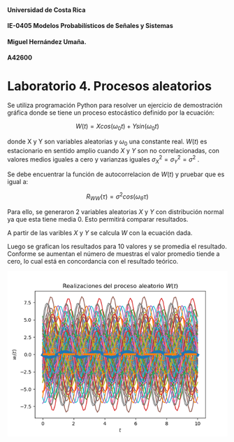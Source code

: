 #### Universidad de Costa Rica
#### IE-0405 Modelos Probabilísticos de Señales y Sistemas
#### Miguel Hernández Umaña.
#### A42600

# Laboratorio 4. Procesos aleatorios

Se utiliza programación Python para resolver un ejercicio de demostración gráfica donde se tiene un proceso estocástico definido por la ecuación:

$$ W(t) = X cos(\omega_0 t) + Y sin(\omega_0 t) $$

donde X y Y son variables aleatorias y $\omega_0$ una constante real. $W (t)$ es estacionario en sentido amplio cuando $X$ y $Y$ son no correlacionadas, con valores medios iguales a cero y varianzas iguales $\sigma_X^2 = \sigma_Y ^2 = \sigma^2$ . 

Se debe encuentrar la función de autocorrelacion de $W(t)$ y pruebar que es igual a:

$$ R_{WW} (\tau) = \sigma^2 cos(\omega_\theta \tau )$$

Para ello, se generaron 2 variables aleatorias $X$ y $Y$ con distribución normal ya que esta tiene media 0. Esto permitirá comparar resultados.

A partir de las varibles $X$ y $Y$ se calcula $W$ con la ecuación dada.

Luego se grafican los resultados para 10 valores y se promedia el resultado. Conforme se aumentan el número de muestras el valor promedio tiende a cero, lo cual está en concordancia con el resultado teórico.


![alt tag](https://github.com/mahdzu/Tema4/blob/main/IM_1.png)
